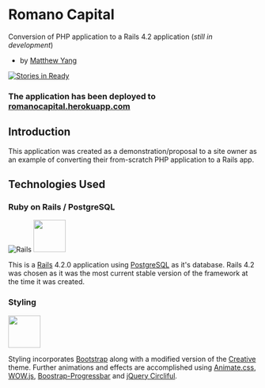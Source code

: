 # Romano Capital
Conversion of PHP application to a Rails 4.2 application (*still in development*)
- by [Matthew Yang](http://matthewgyang.com)

[![Stories in Ready](https://badge.waffle.io/yang70/romano.png?label=ready&title=Ready)](https://waffle.io/yang70/romano)

### The application has been deployed to [romanocapital.herokuapp.com](http://romanocapital.herokuapp.com)

## Introduction
This application was created as a demonstration/proposal to a site owner as an example of converting their from-scratch PHP application to a Rails app.  

## Technologies Used

### Ruby on Rails / PostgreSQL
![Rails](https://s3.amazonaws.com/matthewgyang/images/rails_logo.png)
<img src="https://s3.amazonaws.com/matthewgyang/images/icon_postgresql.png" width="65" />

This is a [Rails](http://rubyonrails.org) 4.2.0 application using [PostgreSQL](http://postgresql.org) as it's database.  Rails 4.2 was chosen as it was the most current stable version of the framework at the time it was created.

### Styling
<img src="https://s3.amazonaws.com/matthewgyang/images/bootstrap.png" width="65" />

Styling incorporates [Bootstrap](http://getbootstrap.com) along with a modified version of the [Creative](http://startbootstrap.com/template-overviews/creative) theme.  Further animations and effects are accomplished using [Animate.css](https://daneden.github.io/animate.css), [WOW.js](http://mynameismatthieu.com/WOW), [Boostrap-Progressbar](https://github.com/geersch/bootstrap-progressbar) and [jQuery Circliful](https://github.com/pguso/jquery-plugin-circliful).



